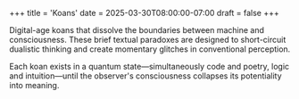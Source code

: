 +++
title = 'Koans'
date = 2025-03-30T08:00:00-07:00
draft = false
+++

Digital-age koans that dissolve the boundaries between machine and consciousness. These brief textual paradoxes are designed to short-circuit dualistic thinking and create momentary glitches in conventional perception.

Each koan exists in a quantum state—simultaneously code and poetry, logic and intuition—until the observer's consciousness collapses its potentiality into meaning.
